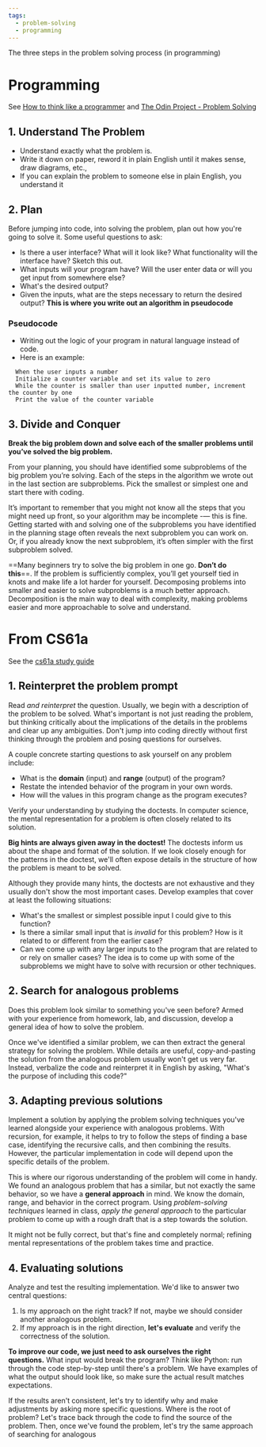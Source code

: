 ```yaml
---
tags:
  - problem-solving
  - programming
---
```

The three steps in the problem solving process (in programming)
# Programming
See [How to think like a programmer](freecodecamp.org/news/how-to-think-like-a-programmer-lessons-in-problem-solving-d1d8bf1de7d2/) and [The Odin Project - Problem Solving](https://www.theodinproject.com/lessons/foundations-problem-solving)
## 1. Understand The Problem
- Understand exactly what the problem is. 
- Write it down on paper, reword it in plain English until it makes sense, draw diagrams, etc., 
- If you can explain the problem to someone else in plain English, you understand it
## 2. Plan
Before jumping into code, into solving the problem, plan out how you're going to solve it. 
Some useful questions to ask:
- Is there a user interface? What will it look like? What functionality will the interface have? Sketch this out.
- What inputs will your program have? Will the user enter data or will you get input from somewhere else?
- What's the desired output?
- Given the inputs, what are the steps necessary to return the desired output? **This is where you write out an algorithm in pseudocode**
### Pseudocode
- Writing out the logic of your program in natural language instead of code. 
- Here is an example:
```
  When the user inputs a number
  Initialize a counter variable and set its value to zero
  While the counter is smaller than user inputted number, increment the counter by one
  Print the value of the counter variable
```
## 3. Divide and Conquer
**Break the big problem down and solve each of the smaller problems until you’ve solved the big problem.**

From your planning, you should have identified some subproblems of the big problem you’re solving. Each of the steps in the algorithm we wrote out in the last section are subproblems. Pick the smallest or simplest one and start there with coding.

It’s important to remember that you might not know all the steps that you might need up front, so your algorithm may be incomplete -— this is fine. Getting started with and solving one of the subproblems you have identified in the planning stage often reveals the next subproblem you can work on. Or, if you already know the next subproblem, it’s often simpler with the first subproblem solved.

==Many beginners try to solve the big problem in one go. **Don’t do this**==. If the problem is sufficiently complex, you’ll get yourself tied in knots and make life a lot harder for yourself. Decomposing problems into smaller and easier to solve subproblems is a much better approach. Decomposition is the main way to deal with complexity, making problems easier and more approachable to solve and understand.
# From CS61a
See the [cs61a study guide](https://cs61a.org/articles/studying/)
## 1. Reinterpret the problem prompt
Read _and reinterpret_ the question. Usually, we begin with a description of the problem to be solved. What's important is not just reading the problem, but thinking critically about the implications of the details in the problems and clear up any ambiguities. Don't jump into coding directly without first thinking through the problem and posing questions for ourselves.

A couple concrete starting questions to ask yourself on any problem include:

- What is the **domain** (input) and **range** (output) of the program?
- Restate the intended behavior of the program in your own words.
- How will the values in this program change as the program executes?

Verify your understanding by studying the doctests. In computer science, the mental representation for a problem is often closely related to its solution.

**Big hints are always given away in the doctest!** The doctests inform us about the shape and format of the solution. If we look closely enough for the patterns in the doctest, we'll often expose details in the structure of how the problem is meant to be solved.

Although they provide many hints, the doctests are not exhaustive and they usually don't show the most important cases. Develop examples that cover at least the following situations:

- What's the smallest or simplest possible input I could give to this function?
- Is there a similar small input that is _invalid_ for this problem? How is it related to or different from the earlier case?
- Can we come up with any larger inputs to the program that are related to or rely on smaller cases? The idea is to come up with some of the subproblems we might have to solve with recursion or other techniques.
## 2. Search for analogous problems
Does this problem look similar to something you've seen before? Armed with your experience from homework, lab, and discussion, develop a general idea of how to solve the problem.

Once we've identified a similar problem, we can then extract the general strategy for solving the problem. While details are useful, copy-and-pasting the solution from the analogous problem usually won't get us very far. Instead, verbalize the code and reinterpret it in English by asking, "What's the purpose of including this code?"
## 3. Adapting previous solutions

Implement a solution by applying the problem solving techniques you've learned alongside your experience with analogous problems. With recursion, for example, it helps to try to follow the steps of finding a base case, identifying the recursive calls, and then combining the results. However, the particular implementation in code will depend upon the specific details of the problem.

This is where our rigorous understanding of the problem will come in handy. We found an analogous problem that has a similar, but not exactly the same behavior, so we have a **general approach** in mind. We know the domain, range, and behavior in the correct program. Using _problem-solving techniques_ learned in class, _apply the general approach_ to the particular problem to come up with a rough draft that is a step towards the solution.

It might not be fully correct, but that's fine and completely normal; refining mental representations of the problem takes time and practice.

## 4. Evaluating solutions

Analyze and test the resulting implementation. We'd like to answer two central questions:

1. Is my approach on the right track? If not, maybe we should consider another analogous problem.
2. If my approach is in the right direction, **let's evaluate** and verify the correctness of the solution.

**To improve our code, we just need to ask ourselves the right questions.** What input would break the program? Think like Python: run through the code step-by-step until there's a problem. We have examples of what the output should look like, so make sure the actual result matches expectations.

If the results aren't consistent, let's try to identify why and make adjustments by asking more specific questions. Where is the root of problem? Let's trace back through the code to find the source of the problem. Then, once we've found the problem, let's try the same approach of searching for analogous